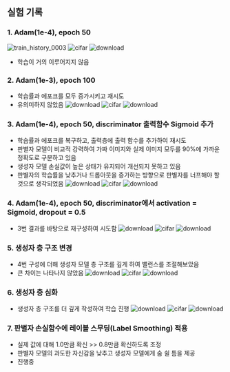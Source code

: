 ## 실험 기록

### 1. Adam(1e-4), epoch 50

![train_history_0003](https://github.com/user-attachments/assets/b654ff0f-00f0-4dcf-9e38-be701ab3f7af)
![cifar](https://github.com/user-attachments/assets/730821e1-5fde-4c09-9658-62ed679befa9)
![download](https://github.com/user-attachments/assets/7324e08e-49c2-4e4b-9f27-6d0776a922e8)
- 학습이 거의 이루어지지 않음

### 2. Adam(1e-3), epoch 100
- 학습률과 에포크를 모두 증가시키고 재시도
- 유의미하지 않았음
![download](https://github.com/user-attachments/assets/b75264c3-f368-4182-b948-75ebd7890cc7)
![cifar](https://github.com/user-attachments/assets/77a5a8a4-d30a-4d16-a3d6-62512aa0824b)
![download](https://github.com/user-attachments/assets/2dff07f3-8600-4b3a-b764-b2fd35e9ed17)

### 3. Adam(1e-4), epoch 50, discriminator 출력함수 Sigmoid 추가
- 학습률과 에포크를 복구하고, 출력층에 출력 함수를 추가하여 재시도
- 판별자 모델이 비교적 강력하여 가짜 이미지와 실제 이미지 모두를 90%에 가까운 정확도로 구분하고 있음
- 생성자 모델 손실값이 높은 상태가 유지되어 개선되지 못하고 있음
- 판별자의 학습률을 낮추거나 드롭아웃을 증가하는 방향으로 판별자를 너프해야 할 것으로 생각되었음
![download](https://github.com/user-attachments/assets/cd627143-e066-4e93-88a9-07e0c0fe12bb)
![cifar](https://github.com/user-attachments/assets/2403f090-09b8-4701-91dc-f20a79f13886)
![download](https://github.com/user-attachments/assets/8d8a5ba2-8288-408d-a6f6-77b976493dcf)

### 4. Adam(1e-4), epoch 50, discriminator에서 activation = Sigmoid, dropout = 0.5
- 3번 결과를 바탕으로 재구성하여 시도함
![download](https://github.com/user-attachments/assets/25611374-3fd7-42bd-93fd-6f41769de291)
![cifar](https://github.com/user-attachments/assets/90274cbf-5c62-4a20-9e9d-f85a3551d6d2)
![download](https://github.com/user-attachments/assets/3ce31601-0e56-4156-924d-e958cf7a8f50)

### 5. 생성자 층 구조 변경
- 4번 구성에 더해 생성자 모델 층 구조를 깊게 하여 밸런스를 조절해보았음
- 큰 차이는 나타나지 않았음
![download](https://github.com/user-attachments/assets/c34f8a55-24f6-4d5f-834e-e6cf9b96cb9f)
![cifar](https://github.com/user-attachments/assets/4a75abde-9b85-4622-94a6-190ec0c52dff)
![download](https://github.com/user-attachments/assets/54311870-295c-4333-b341-245afde1e6d2)

### 6. 생성자 층 심화
- 생성자 층 구조를 더 깊게 작성하여 학습 진행
![download](https://github.com/user-attachments/assets/5a5d0808-ef57-4325-a2c7-49a2c78224a4)
![cifar](https://github.com/user-attachments/assets/4b7cc0ab-b029-45a7-8d1a-581c186a01b9)
![download](https://github.com/user-attachments/assets/2d2b0cd1-601f-49ce-94a8-2c3dda5ed591)

### 7. 판별자 손실함수에 레이블 스무딩(Label Smoothing) 적용
- 실제 값에 대해 1.0만큼 확신 >> 0.8만큼 확신하도록 조정
- 판별자 모델의 과도한 자신감을 낮추고 생성자 모델에게 숨 쉴 틈을 제공
- 진행중

